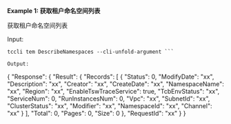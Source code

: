 **Example 1: 获取租户命名空间列表**

获取租户命名空间列表

Input: 

```
tccli tem DescribeNamespaces --cli-unfold-argument ```

Output: 
```
{
    "Response": {
        "Result": {
            "Records": [
                {
                    "Status": 0,
                    "ModifyDate": "xx",
                    "Description": "xx",
                    "Creator": "xx",
                    "CreateDate": "xx",
                    "NamespaceName": "xx",
                    "Region": "xx",
                    "EnableTswTraceService": true,
                    "TcbEnvStatus": "xx",
                    "ServiceNum": 0,
                    "RunInstancesNum": 0,
                    "Vpc": "xx",
                    "SubnetId": "xx",
                    "ClusterStatus": "xx",
                    "Modifier": "xx",
                    "NamespaceId": "xx",
                    "Channel": "xx"
                }
            ],
            "Total": 0,
            "Pages": 0,
            "Size": 0
        },
        "RequestId": "xx"
    }
}
```


